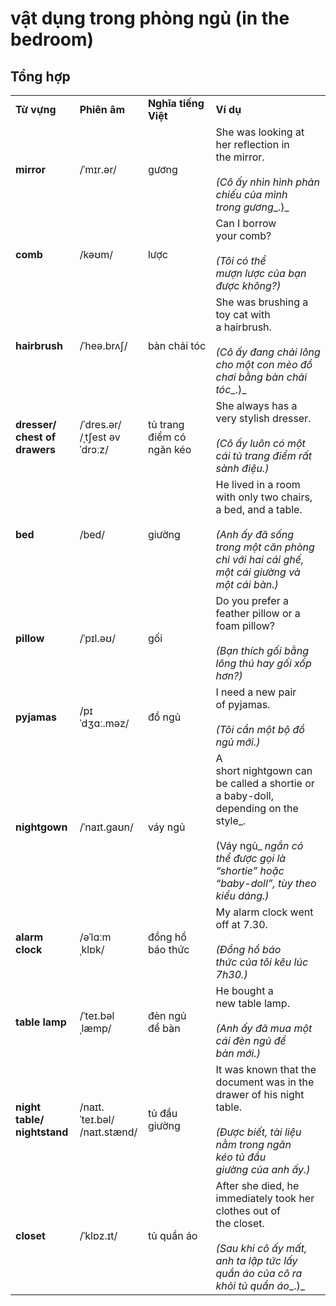 # vật dụng trong phòng ngủ (in the bedroom)

## Tổng hợp

|                                    |                                    |                           |                                                                                                                                                                                  |
| ---------------------------------- | ---------------------------------- | ------------------------- | -------------------------------------------------------------------------------------------------------------------------------------------------------------------------------- |
| **Từ vựng**                        | **Phiên âm**                       | **Nghĩa** **tiếng Việt**  | **Ví dụ**                                                                                                                                                                        |
| **mirror**                         | /ˈmɪr.ər/                          | gương                     | She was looking at her reflection in the mirror.<br><br>_(Cô ấy nhìn hình phản chiếu của mình trong_ _gương__.)_                                                                 |
| **comb**                           | /kəʊm/                             | lược                      | Can I borrow your comb?<br><br>_(Tôi có thể mượn_ _lược_ _của bạn được không?)_                                                                                                  |
| **hairbrush**                      | /ˈheə.brʌʃ/                        | bàn chải tóc              | She was brushing a toy cat with a hairbrush.<br><br>_(Cô ấy đang chải lông cho một con mèo đồ chơi bằng_ _bàn chải tóc__.)_                                                      |
| **dresser/  <br>chest of drawers** | /ˈdres.ər/  <br>/ˌtʃest əv ˈdrɔːz/ | tủ trang điểm có ngăn kéo | She always has a very stylish dresser.<br><br>_(Cô ấy luôn có một cái_ _tủ trang điểm_ _rất sành điệu.)_                                                                         |
| **bed**                            | /bed/                              | giường                    | He lived in a room with only two chairs, a bed, and a table.<br><br>_(Anh ấy đã sống trong một căn phòng chỉ với hai cái ghế, một cái_ _giường_ _và một cái bàn.)_               |
| **pillow**                         | /ˈpɪl.əʊ/                          | gối                       | Do you prefer a feather pillow or a foam pillow?<br><br>_(Bạn thích_ _gối_ _bằng lông thú hay_ _gối_ _xốp hơn?)_                                                                 |
| **pyjamas**                        | /pɪˈdʒɑː.məz/                      | đồ ngủ                    | I need a new pair of pyjamas.<br><br>_(Tôi cần một bộ_ _đồ ngủ_ _mới.)_                                                                                                          |
| **nightgown**                      | /ˈnaɪt.ɡaʊn/                       | váy ngủ                   | A short nightgown can be called a shortie or a baby-doll, depending on the style_._<br><br>_(Váy ngủ_ _ngắn có thể được gọi là “shortie” hoặc “baby-doll”, tùy theo kiểu dáng.)_ |
| **alarm clock**                    | /əˈlɑːm ˌklɒk/                     | đồng hồ  <br>báo thức     | My alarm clock went off at 7.30.<br><br>_(Đồng hồ báo thức_ _của tôi kêu lúc 7h30.)_                                                                                             |
| **table lamp**                     | /ˈteɪ.bəl ˌlæmp/                   | đèn ngủ  <br>để bàn       | He bought a new table lamp.<br><br>_(Anh ấy đã mua một cái_ _đèn ngủ để bàn_ _mới.)_                                                                                             |
| **night table/ nightstand**     | /naɪt.ˈteɪ.bəl/  <br>/naɪt.stænd/  | tủ đầu giường             | It was known that the document was in the drawer of his night table.<br><br>_(Được biết, tài liệu nằm trong ngăn kéo_ _tủ đầu giường_ _của anh ấy.)_                             |
| **closet**                         | /ˈklɒz.ɪt/                         | tủ quần áo                | After she died, he immediately took her clothes out of the closet.<br><br>_(Sau khi cô ấy mất, anh ta lập tức lấy quần áo của cô ra khỏi_ _tủ quần áo__.)_                 |




